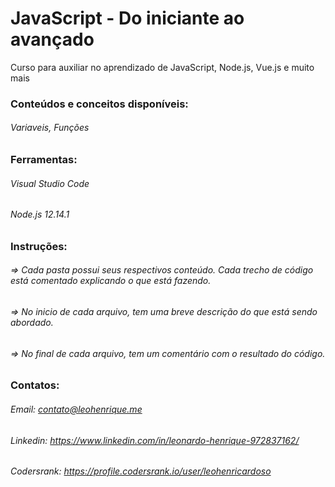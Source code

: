 # JavaScript - Do iniciante ao avançado

Curso para auxiliar no aprendizado de JavaScript, Node.js, Vue.js e muito mais

### Conteúdos e conceitos disponíveis:
###### Variaveis, Funções

### Ferramentas:
###### Visual Studio Code
###### Node.js 12.14.1

### Instruções:
###### => Cada pasta possui seus respectivos conteúdo. Cada trecho de código está comentado explicando o que está fazendo.
###### => No inicio de cada arquivo, tem uma breve descrição do que está sendo abordado.
###### => No final de cada arquivo, tem um comentário com o resultado do código.

### Contatos:
###### Email: contato@leohenrique.me
###### Linkedin: https://www.linkedin.com/in/leonardo-henrique-972837162/
###### Codersrank: https://profile.codersrank.io/user/leohenricardoso
